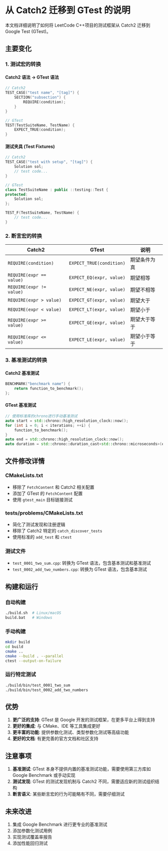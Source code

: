 # 从 Catch2 迁移到 GTest 的说明

本文档详细说明了如何将 LeetCode C++项目的测试框架从 Catch2 迁移到 Google Test (GTest)。

## 主要变化

### 1. 测试宏的转换

#### Catch2 语法 → GTest 语法

```cpp
// Catch2
TEST_CASE("test name", "[tag]") {
    SECTION("subsection") {
        REQUIRE(condition);
    }
}

// GTest
TEST(TestSuiteName, TestName) {
    EXPECT_TRUE(condition);
}
```

#### 测试夹具 (Test Fixtures)

```cpp
// Catch2
TEST_CASE("test with setup", "[tag]") {
    Solution sol;
    // test code...
}

// GTest
class TestSuiteName : public ::testing::Test {
protected:
    Solution sol;
};

TEST_F(TestSuiteName, TestName) {
    // test code...
}
```

### 2. 断言宏的转换

| Catch2                   | GTest                    | 说明         |
| ------------------------ | ------------------------ | ------------ |
| `REQUIRE(condition)`     | `EXPECT_TRUE(condition)` | 期望条件为真 |
| `REQUIRE(expr == value)` | `EXPECT_EQ(expr, value)` | 期望相等     |
| `REQUIRE(expr != value)` | `EXPECT_NE(expr, value)` | 期望不相等   |
| `REQUIRE(expr > value)`  | `EXPECT_GT(expr, value)` | 期望大于     |
| `REQUIRE(expr < value)`  | `EXPECT_LT(expr, value)` | 期望小于     |
| `REQUIRE(expr >= value)` | `EXPECT_GE(expr, value)` | 期望大于等于 |
| `REQUIRE(expr <= value)` | `EXPECT_LE(expr, value)` | 期望小于等于 |

### 3. 基准测试的转换

#### Catch2 基准测试

```cpp
BENCHMARK("benchmark name") {
    return function_to_benchmark();
};
```

#### GTest 基准测试

```cpp
// 使用标准库的chrono进行手动基准测试
auto start = std::chrono::high_resolution_clock::now();
for (int i = 0; i < iterations; ++i) {
    function_to_benchmark();
}
auto end = std::chrono::high_resolution_clock::now();
auto duration = std::chrono::duration_cast<std::chrono::microseconds>(end - start);
```

## 文件修改详情

### CMakeLists.txt

- 移除了 `FetchContent` 和 Catch2 相关配置
- 添加了 GTest 的 `FetchContent` 配置
- 使用 `gtest_main` 目标链接测试

### tests/problems/CMakeLists.txt

- 简化了测试发现和注册逻辑
- 移除了 Catch2 特定的 `catch_discover_tests`
- 使用标准的 `add_test` 和 `ctest`

### 测试文件

- `test_0001_two_sum.cpp`: 转换为 GTest 语法，包含基本测试和基准测试
- `test_0002_add_two_numbers.cpp`: 转换为 GTest 语法，包含基本测试

## 构建和运行

### 自动构建

```bash
./build.sh  # Linux/macOS
build.bat   # Windows
```

### 手动构建

```bash
mkdir build
cd build
cmake ..
cmake --build . --parallel
ctest --output-on-failure
```

### 运行特定测试

```bash
./build/bin/test_0001_two_sum
./build/bin/test_0002_add_two_numbers
```

## 优势

1. **更广泛的支持**: GTest 是 Google 开发的测试框架，在更多平台上得到支持
2. **更好的集成**: 与 CMake、IDE 等工具集成更好
3. **更丰富的功能**: 提供参数化测试、类型参数化测试等高级功能
4. **更好的文档**: 有更完善的官方文档和社区支持

## 注意事项

1. **基准测试**: GTest 本身不提供内置的基准测试功能，需要使用第三方库如 Google Benchmark 或手动实现
2. **测试发现**: GTest 的测试发现机制与 Catch2 不同，需要适应新的测试组织结构
3. **断言语义**: 某些断言宏的行为可能略有不同，需要仔细测试

## 未来改进

1. 集成 Google Benchmark 进行更专业的基准测试
2. 添加参数化测试用例
3. 实现测试覆盖率报告
4. 添加性能回归测试
